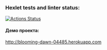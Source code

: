### Hexlet tests and linter status:
[![Actions Status](https://github.com/VimLoko/php-project-lvl3/workflows/hexlet-check/badge.svg)](https://github.com/VimLoko/php-project-lvl3/actions)

#### Демо проекта:
http://blooming-dawn-04485.herokuapp.com
